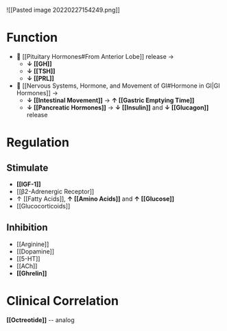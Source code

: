 ![[Pasted image 20220227154249.png]]

# Function
-  [[Pituitary Hormones#From Anterior Lobe]] release →
	- **↓ [[GH]]**
	- **↓ [[TSH]]**
	- **↓ [[PRL]]**
-  [[Nervous Systems, Hormone, and Movement of GI#Hormone in GI|GI Hormones]] →
	- **↓ [[Intestinal Movement]]** → **↑ [[Gastric Emptying Time]]**
	- **↓ [[Pancreatic Hormones]]** → **↓ [[Insulin]]** and **↓ [[Glucagon]]** release

# Regulation
## Stimulate
- **[[IGF-1]]**
- [[β2-Adrenergic Receptor]]
- ↑ [[Fatty Acids]], **↑ [[Amino Acids]]** and **↑ [[Glucose]]**
- [[Glucocorticoids]]

## Inhibition
- [[Arginine]]
- [[Dopamine]]
- [[5-HT]]
- [[ACh]]
- **[[Ghrelin]]**

# Clinical Correlation
**[[Octreotide]]** -- analog